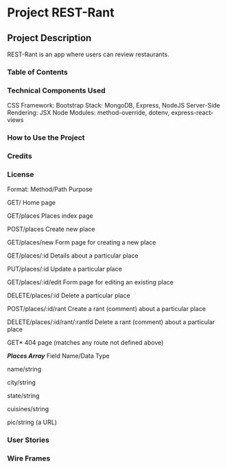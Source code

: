 # Project REST-Rant

## Project Description
REST-Rant is an app where users can review restaurants.

### Table of Contents ###

### Technical Components Used 
CSS Framework: Bootstrap
Stack: MongoDB, Express, NodeJS
Server-Side Rendering: JSX
Node Modules: method-override, dotenv, express-react-views

### How to Use the Project 

### Credits 

### License 

Format:
Method/Path
Purpose

GET/
Home page

GET/places
Places index page

POST/places
Create new place

GET/places/new
Form page for creating a new place

GET/places/:id
Details about a particular place

PUT/places/:id
Update a particular place

GET/places/:id/edit
Form page for editing an existing place

DELETE/places/:id
Delete a particular place

POST/places/:id/rant
Create a rant (comment) about a particular place

DELETE/places/:id/rant/:rantId
Delete a rant (comment) about a particular place

GET*
404 page (matches any route not defined above)

***Places Array***
Field Name/Data Type

name/string

city/string

state/string

cuisines/string

pic/string (a URL)

### User Stories



### Wire Frames 

<!-- 
# The largest heading
## The second largest heading
###### The smallest heading
**This is bold text**
All bold and italic	*** ***
*This text is italicized* -->